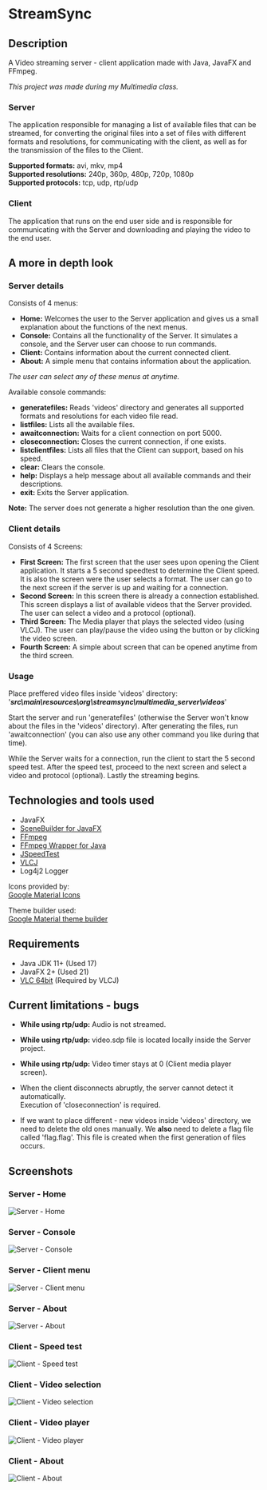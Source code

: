 # StreamSync

## Description

A Video streaming server - client application made with Java, JavaFX and FFmpeg.

*This project was made during my Multimedia class.*

### Server

The application responsible for managing a list of available files that can be streamed, for converting the original files into a set of files with different formats and resolutions, for communicating with the client, as well as for the transmission of the files to the Client.

**Supported formats:** avi, mkv, mp4\
**Supported resolutions:** 240p, 360p, 480p, 720p, 1080p\
**Supported protocols:** tcp, udp, rtp/udp

### Client

The application that runs on the end user side and is responsible for communicating with the Server and downloading and playing the video to the end user.

## A more in depth look

### Server details

Consists of 4 menus:

- **Home:** Welcomes the user to the Server application and gives us a small explanation about the functions of the next menus.
- **Console:** Contains all the functionality of the Server. It simulates a console, and the Server user can choose to run commands.
- **Client:** Contains information about the current connected client.
- **About:** A simple menu that contains information about the application.

*The user can select any of these menus at anytime.*

Available console commands:

- **generatefiles:** Reads 'videos' directory and generates all supported formats and resolutions for each video file read.
- **listfiles:** Lists all the available files.
- **awaitconnection:** Waits for a client connection on port 5000.
- **closeconnection:** Closes the current connection, if one exists.
- **listclientfiles:** Lists all files that the Client can support, based on his speed.
- **clear:** Clears the console.
- **help:** Displays a help message about all available commands and their descriptions.
- **exit:** Exits the Server application.

**Note:** The server does not generate a higher resolution than the one given.

### Client details

Consists of 4 Screens:

- **First Screen:** The first screen that the user sees upon opening the Client application. It starts a 5 second speedtest to determine the Client speed. It is also the screen were the user selects a format. The user can go to the next screen if the server is up and waiting for a connection.
- **Second Screen:** In this screen there is already a connection established. This screen displays a list of available videos that the Server provided. The user can select a video and a protocol (optional).
- **Third Screen:** The Media player that plays the selected video (using VLCJ). The user can play/pause the video using the button or by clicking the video screen.
- **Fourth Screen:** A simple about screen that can be opened anytime from the third screen.

### Usage

Place preffered video files inside 'videos' directory: '***src\main\resources\org\streamsync\multimedia_server\videos***'

Start the server and run 'generatefiles' (otherwise the Server won't know about the files in the 'videos' directory). After generating the files, run 'awaitconnection' (you can also use any other command you like during that time).

While the Server waits for a connection, run the client to start the 5 second speed test. After the speed test, proceed to the next screen and select a video and protocol (optional). Lastly the streaming begins.

## Technologies and tools used

- JavaFX
- [SceneBuilder for JavaFX](https://gluonhq.com/products/scene-builder/)
- [FFmpeg](https://ffmpeg.org/download.html)
- [FFmpeg Wrapper for Java](https://github.com/bramp/ffmpeg-cli-wrapper)
- [JSpeedTest](https://github.com/bertrandmartel/speed-test-lib)
- [VLCJ](https://github.com/caprica/vlcj)
- Log4j2 Logger

Icons provided by:\
[Google Material Icons](https://fonts.google.com/icons)

Theme builder used:\
[Google Material theme builder](https://material-foundation.github.io/material-theme-builder/)

## Requirements

- Java JDK 11+ (Used 17)
- JavaFX 2+ (Used 21)
- [VLC 64bit](https://www.videolan.org/vlc/download-windows.html) (Required by VLCJ)

## Current limitations - bugs

- **While using rtp/udp:** Audio is not streamed.
- **While using rtp/udp:** video.sdp file is located locally inside the Server project.
- **While using rtp/udp:** Video timer stays at 0 (Client media player screen).

- When the client disconnects abruptly, the server cannot detect it automatically.\
Execution of 'closeconnection' is required.
- If we want to place different - new videos inside 'videos' directory, we need to delete the old ones manually. We **also** need to delete a flag file called 'flag.flag'. This file is created when the first generation of files occurs.

## Screenshots

### Server - Home

![Server - Home](https://github.com/ChrisTs8920/StreamSync/blob/main/screenshots/Home.jpg?raw=true)

### Server - Console

![Server - Console](https://github.com/ChrisTs8920/StreamSync/blob/main/screenshots/Console.jpg?raw=true)

### Server - Client menu

![Server - Client menu](https://github.com/ChrisTs8920/StreamSync/blob/main/screenshots/Client.jpg?raw=true)

### Server - About

![Server - About](https://github.com/ChrisTs8920/StreamSync/blob/main/screenshots/About.jpg?raw=true)

### Client - Speed test

![Client - Speed test](https://github.com/ChrisTs8920/StreamSync/blob/main/screenshots/Speedtest.jpg?raw=true)

### Client - Video selection

![Client - Video selection](https://github.com/ChrisTs8920/StreamSync/blob/main/screenshots/VideoSelection.jpg?raw=true)

### Client - Video player

![Client - Video player](https://github.com/ChrisTs8920/StreamSync/blob/main/screenshots/VideoPlayer.jpg?raw=true)

### Client - About

![Client - About](https://github.com/ChrisTs8920/StreamSync/blob/main/screenshots/About_c.jpg?raw=true)
